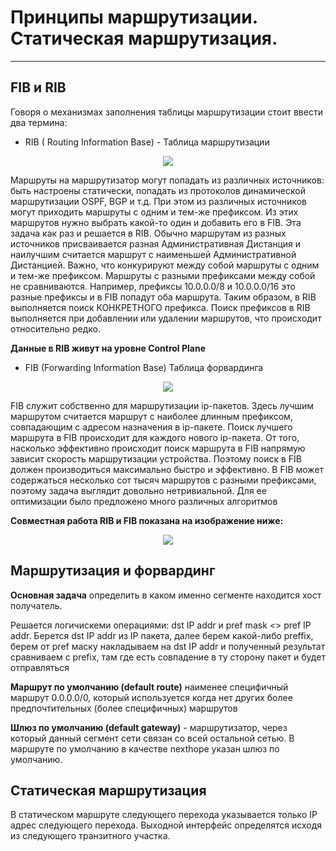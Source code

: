 # Принципы маршрутизации. Статическая маршрутизация.
_ _ _

## FIB и RIB
Говоря о механизмах заполнения таблицы маршрутизации стоит ввести два термина:
- RIB ( Routing Information Base) - Таблица маршрутизации
  
<p align="center">
<image src="https://github.com/LLlMEJIb87/OTUS-learning/blob/master/17.%20Static%20routing/RIB.PNG">
</p>
  
Маршруты на маршрутизатор могут попадать из различных источников: быть настроены статически, попадать из протоколов динамической маршрутизации OSPF, BGP и т.д. При этом из различных источников могут приходить маршруты с одним и тем-же префиксом. Из этих маршрутов нужно выбрать какой-то один и добавить его в FIB. Эта задача как раз и решается в RIB. Обычно маршрутам из разных источников присваивается разная Административная Дистанция и наилучшим считается маршрут с наименьшей Административной Дистанцией. Важно, что конкурируют между собой маршруты с одним и тем-же префиксом. Маршруты с разными префиксами между собой не сравниваются. Например, префиксы 10.0.0.0/8 и 10.0.0.0/16 это разные префиксы и в FIB попадут оба маршрута. Таким образом, в RIB выполняется поиск КОНКРЕТНОГО префикса. Поиск префиксов в RIB выполняется при добавлении или удалении маршрутов, что происходит относительно редко.
  
__Данные в RIB живут на уровне Control Plane__
  
- FIB (Forwarding Information Base) Таблица форвардинга
  
<p align="center">
<image src="https://github.com/LLlMEJIb87/OTUS-learning/blob/master/17.%20Static%20routing/FIB.PNG">
</p>
  
FIB служит собственно для маршрутизации ip-пакетов. Здесь лучшим маршрутом считается маршрут с наиболее длинным префиксом, совпадающим с адресом назначения в ip-пакете. Поиск лучшего маршрута в FIB происходит для каждого нового ip-пакета. От того, насколько эффективно происходит поиск маршрута в FIB напрямую зависит скорость маршрутизации устройства. Поэтому поиск в FIB должен производиться максимально быстро и эффективно. В FIB может содержаться несколько сот тысяч маршрутов с разными префиксами, поэтому задача выглядит довольно нетривиальной. Для ее оптимизации было предложено много различных алгоритмов
  
__Совместная работа RIB и FIB показана на изображение ниже:__
  
<p align="center">
<image src="https://github.com/LLlMEJIb87/OTUS-learning/blob/master/17.%20Static%20routing/FIB%26RIB.PNG">
</p>

## Маршрутизация и форвардинг
__Основная задача__ определить в каком именно сегменте находится хост получатель.
  
Решается логичискеми операциями: dst IP addr и pref mask <> pref IP addr. Берется dst IP addr из IP пакета, далее берем какой-либо preffix, берем от pref маску накладываем на dst IP addr и полученный результат сравниваем с prefix, там где есть совпадение в ту сторону пакет и будет отправляться
  
__Маршрут по умолчанию (default route)__ наименее специфичный маршрут 0.0.0.0/0, который используется когда нет других более предпочтительных (более специфичных) маршрутов
  
__Шлюз по умолчанию (default gateway)__ - маршрутизатор, через который данный сегмент сети связан со всей остальной сетью. В маршруте по умолчанию в качестве nexthope указан шлюз по умолчанию.
  
## Статическая маршрутизация
  

В статическом маршруте следующего перехода указывается только IP адрес следующего перехода. Выходной интерфейс определятся исходя из следующего транзитного участка.
  

